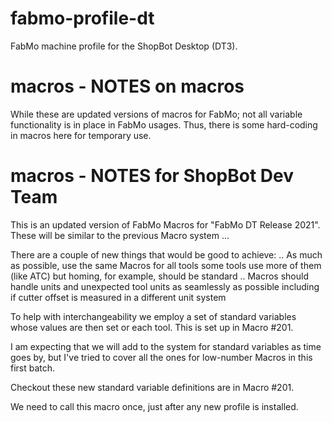 # fabmo-profile-dt
FabMo machine profile for the ShopBot Desktop (DT3).

# macros - NOTES on macros
While these are updated versions of macros for FabMo; not all variable functionality is in place in FabMo usages.
Thus, there is some hard-coding in macros here for temporary use.

# macros - NOTES for ShopBot Dev Team
This is an updated version of FabMo Macros for "FabMo DT Release 2021".
These will be similar to the previous Macro system ... 

There are a couple of new things that would be good to achieve:
.. As much as possible, use the same Macros for all tools
    some tools use more of them (like ATC) but homing, for example, should be standard
.. Macros should handle units and unexpected tool units as seamlessly as possible
    including if cutter offset is measured in a different unit system

To help with interchangeability we employ a set of standard variables whose values are
then set or each tool. This is set up in Macro #201.

I am expecting that we will add to the system for standard variables as time goes by, but I've tried to cover all the ones for low-number Macros in this first batch.

Checkout these new standard variable definitions are in Macro #201.

We need to call this macro once, just after any new profile is installed.


